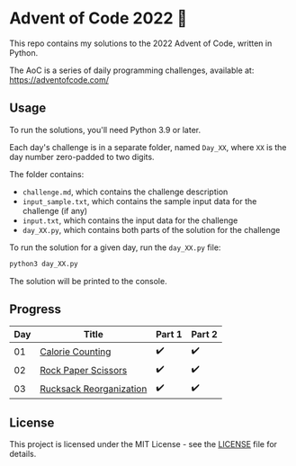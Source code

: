 # Advent of Code 2022 :christmas_tree:

This repo contains my solutions to the 2022 Advent of Code, written in Python.

The AoC is a series of daily programming challenges, available at: https://adventofcode.com/


## Usage

To run the solutions, you'll need Python 3.9 or later.

Each day's challenge is in a separate folder, named `Day_XX`, where `XX` is the day number zero-padded to two digits.

The folder contains:

- `challenge.md`, which contains the challenge description
- `input_sample.txt`, which contains the sample input data for the challenge (if any)
- `input.txt`, which contains the input data for the challenge
- `day_XX.py`, which contains both parts of the solution for the challenge

To run the solution for a given day, run the `day_XX.py` file:

```bash
python3 day_XX.py
```

The solution will be printed to the console.


## Progress

| Day | Title | Part 1 | Part 2 |
| --- | ----- | ------ | ------ |
| 01 | [Calorie Counting](https://adventofcode.com/2022/day/1) | :heavy_check_mark: | :heavy_check_mark: |
| 02 | [Rock Paper Scissors](https://adventofcode.com/2022/day/2) | :heavy_check_mark: | :heavy_check_mark: |
| 03 | [Rucksack Reorganization](https://adventofcode.com/2022/day/3) | :heavy_check_mark: | :heavy_check_mark: |


## License

This project is licensed under the MIT License - see the [LICENSE](LICENSE) file for details.